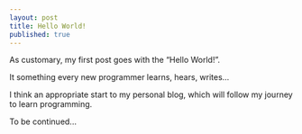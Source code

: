 ```yaml
---
layout: post
title: Hello World!
published: true
---
```


As customary, my first post goes with the “Hello World!”.

It something every new programmer learns, hears, writes…

I think an appropriate start to my personal blog, which will follow my journey to learn programming.

To be continued...
